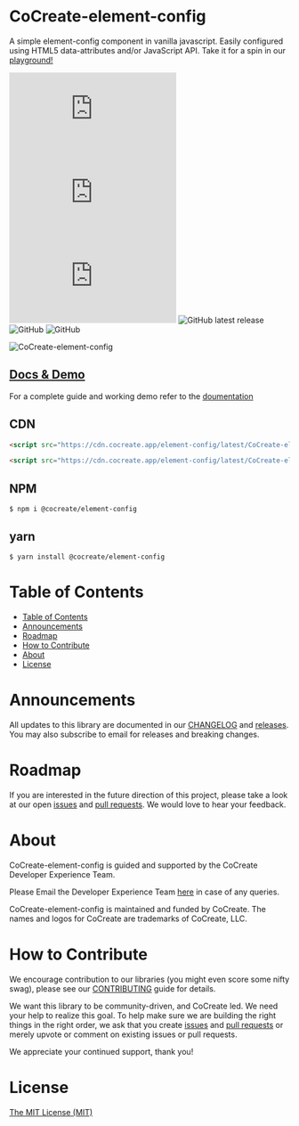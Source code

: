 # CoCreate-element-config

A simple element-config component in vanilla javascript. Easily configured using HTML5 data-attributes and/or JavaScript API. Take it for a spin in our [playground!](https://cocreate.app/docs/element-config)

![min file size in bytes](https://img.badgesize.io/https://cdn.cocreate.app/element-config/latest/CoCreate-element-config.min.js?style=flat-square&label=minified&color=orange)
![gzip file size in bytes](https://img.badgesize.io/https://cdn.cocreate.app/element-config/latest/CoCreate-element-config.min.js?compression=gzip&style=flat-square&label=gzip&color=yellow)
![brotlifile size in bytes](https://img.badgesize.io/https://cdn.cocreate.app/element-config/latest/CoCreate-element-config.min.js?compression=brotli&style=flat-square&label=brotli)
![GitHub latest release](https://img.shields.io/github/v/release/CoCreate-app/CoCreate-element-config?style=flat-square)
![GitHub](https://img.shields.io/github/license/CoCreate-app/CoCreate-element-config?style=flat-square)
![GitHub](https://img.shields.io/static/v1?style=flat-square&label=&message=Hiring&color=blueviolet)


![CoCreate-element-config](https://cdn.cocreate.app/docs/CoCreate-element-config.gif)

## [Docs & Demo](https://cocreate.app/docs/element-config)

For a complete guide and working demo refer to the [doumentation](https://cocreate.app/docs/element-config)

## CDN

```html
<script src="https://cdn.cocreate.app/element-config/latest/CoCreate-element-config.min.js"></script>
```

```html
<script src="https://cdn.cocreate.app/element-config/latest/CoCreate-element-config.min.css"></script>
```

## NPM

```shell
$ npm i @cocreate/element-config
```

## yarn

```shell
$ yarn install @cocreate/element-config
```

# Table of Contents

- [Table of Contents](#table-of-contents)
- [Announcements](#announcements)
- [Roadmap](#roadmap)
- [How to Contribute](#how-to-contribute)
- [About](#about)
- [License](#license)

<a name="announcements"></a>

# Announcements

All updates to this library are documented in our [CHANGELOG](https://github.com/CoCreate-app/CoCreate-element-config/blob/master/CHANGELOG.md) and [releases](https://github.com/CoCreate-app/CoCreate-element-config/releases). You may also subscribe to email for releases and breaking changes.

<a name="roadmap"></a>

# Roadmap

If you are interested in the future direction of this project, please take a look at our open [issues](https://github.com/CoCreate-app/CoCreate-element-config/issues) and [pull requests](https://github.com/CoCreate-app/CoCreate-element-config/pulls). We would love to hear your feedback.

<a name="about"></a>

# About

CoCreate-element-config is guided and supported by the CoCreate Developer Experience Team.

Please Email the Developer Experience Team [here](mailto:develop@cocreate.app) in case of any queries.

CoCreate-element-config is maintained and funded by CoCreate. The names and logos for CoCreate are trademarks of CoCreate, LLC.

<a name="contribute"></a>

# How to Contribute

We encourage contribution to our libraries (you might even score some nifty swag), please see our [CONTRIBUTING](https://github.com/CoCreate-app/CoCreate-element-config/blob/master/CONTRIBUTING.md) guide for details.

We want this library to be community-driven, and CoCreate led. We need your help to realize this goal. To help make sure we are building the right things in the right order, we ask that you create [issues](https://github.com/CoCreate-app/CoCreate-element-config/issues) and [pull requests](https://github.com/CoCreate-app/CoCreate-element-config/pulls) or merely upvote or comment on existing issues or pull requests.

We appreciate your continued support, thank you!

# License

[The MIT License (MIT)](https://github.com/CoCreate-app/CoCreate-element-config/blob/master/LICENSE)
